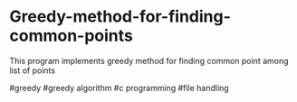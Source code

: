 # Greedy-method-for-finding-common-points
This program implements greedy method for finding common point among list of points

#greedy #greedy algorithm #c programming #file handling
